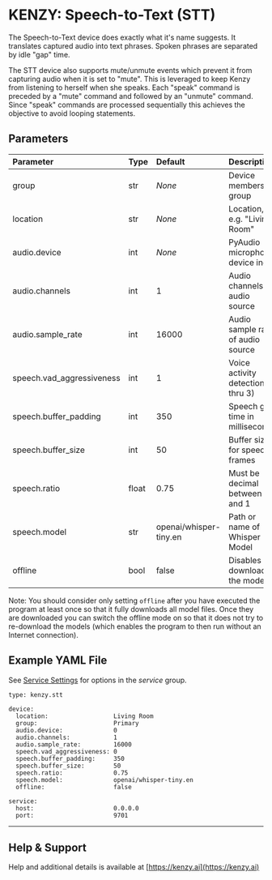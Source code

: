# KENZY: Speech-to-Text (STT)

The Speech-to-Text device does exactly what it's name suggests.  It translates captured audio into text phrases.  Spoken phrases are separated by idle "gap" time.  

The STT device also supports mute/unmute events which prevent it from capturing audio when it is set to "mute".  This is leveraged to keep Kenzy from listening to herself when she speaks.  Each "speak" command is preceded by a "mute" command and followed by an "unmute" command.  Since "speak" commands are processed sequentially this achieves the objective to avoid looping statements.

## Parameters
| Parameter                 | Type    | Default                | Description                          |
| :------------------------ | :------ | :--------------------- | :----------------------------------- |
| group                     | str     | *None*                 | Device membership group              |
| location                  | str     | *None*                 | Location, e.g. "Living Room"         |
| audio.device              | int     | *None*                 | PyAudio microphone device index      |
| audio.channels            | int     | 1                      | Audio channels for audio source      |
| audio.sample_rate         | int     | 16000                  | Audio sample rate of audio source    |
| speech.vad_aggressiveness | int     | 1                      | Voice activity detection  (1 thru 3) |
| speech.buffer_padding     | int     | 350                    | Speech gap time in milliseconds      |
| speech.buffer_size        | int     | 50                     | Buffer size for speech frames        |
| speech.ratio              | float   | 0.75                   | Must be decimal between 0 and 1      |
| speech.model              | str     | openai/whisper-tiny.en | Path or name of Whisper Model        |
| offline                   | bool    | false                  | Disables downloading the models      |

Note:  You should consider only setting ```offline``` after you have executed the program at least once so that it fully downloads all model files.  Once they are downloaded you can switch the offline mode on so that it does not try to re-download the models (which enables the program to then run without an Internet connection).

## Example YAML File

See [Service Settings](kenzy.containers.md) for options in the *service* group.

```
type: kenzy.stt

device: 
  location:                  Living Room
  group:                     Primary
  audio.device:              0
  audio.channels:            1
  audio.sample_rate:         16000
  speech.vad_aggressiveness: 0
  speech.buffer_padding:     350
  speech.buffer_size:        50
  speech.ratio:              0.75
  speech.model:              openai/whisper-tiny.en
  offline:                   false

service:
  host:                      0.0.0.0
  port:                      9701
```
-----

## Help &amp; Support
Help and additional details is available at [https://kenzy.ai](https://kenzy.ai)